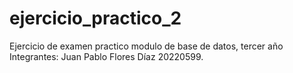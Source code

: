 # ejercicio_practico_2
Ejercicio de examen practico modulo de base de datos, tercer año
Integrantes:
Juan Pablo Flores Díaz 20220599.
